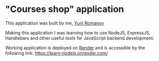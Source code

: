 # "Courses shop" application

This application was built by me, [Yurii Romanov](https://www.linkedin.com/in/yurii-romanov/)

Making this application I was learning how to use NodeJS, ExpressJS, Handlebars and other useful tools for JavaScript backend development.

Working application is deployed on [Render](https://dashboard.render.com/) and is accessible by the following link: https://learn-nodejs.onrender.com/